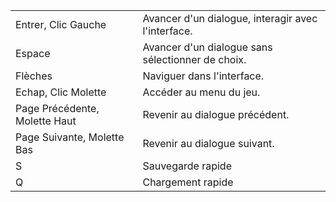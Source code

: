 |  |  |
--- | ---
Entrer, Clic Gauche | Avancer d'un dialogue, interagir avec l'interface.
Espace | Avancer d'un dialogue sans sélectionner de choix.
Flèches | Naviguer dans l'interface.
Echap, Clic Molette | Accéder au menu du jeu.
Page Précédente, Molette Haut | Revenir au dialogue précédent.
Page Suivante, Molette Bas | Revenir au dialogue suivant.
S | Sauvegarde rapide
Q | Chargement rapide
